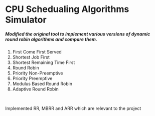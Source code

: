 CPU Schedualing Algorithms Simulator
====================================
<h5>Modified the original tool to implement various versions of dynamic round robin algorithms and compare them.</h5>
<ol>
<li> First Come First Served </li>
<li> Shortest Job First </li>
<li> Shortest Remaining Time First </li>
<li> Round Robin </li>
<li> Priority Non-Preemptive </li>
<li> Priority Preemptive </li>
<li> Modulus Based Round Robin </li>
<li> Adaptive Round Robin </li>
</ol>
</br>
<p>Implemented RR, MBRR and ARR which are relevant to the project</p>
